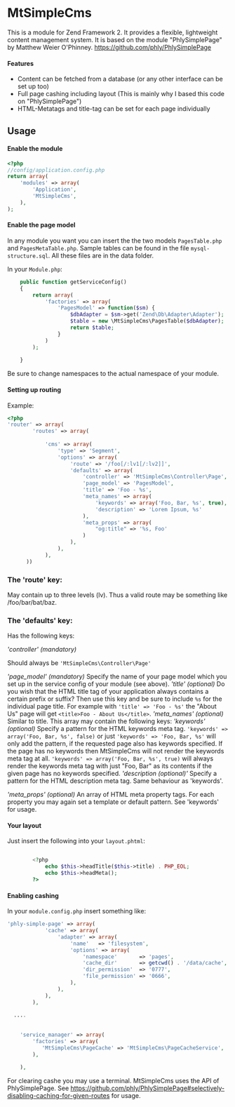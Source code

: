 MtSimpleCms
===========

This is a module for Zend Framework 2. It provides a flexible, lightweight content management system. It is based on the module "PhlySimplePage" by Matthew Weier O'Phinney. https://github.com/phly/PhlySimplePage

#### Features
* Content can be fetched from a database (or any other interface can be set up too)
* Full page cashing including layout (This is mainly why I based this code on "PhlySimplePage")
* HTML-Metatags and title-tag can be set for each page individually

## Usage
#### Enable the module
```php
<?php
//config/application.config.php
return array(
    'modules' => array(
        'Application',
        'MtSimpleCms',
    ),
);
```
#### Enable the page model
In any module you want you can insert the the two models `PagesTable.php` and `PagesMetaTable.php`. Sample tables can be found in the file `mysql-structure.sql`. All these files are in the data folder.

In your `Module.php`:
```php
    public function getServiceConfig()
    {
        return array(
            'factories' => array(
            	'PagesModel' => function($sm) {
                    $dbAdapter = $sm->get('Zend\Db\Adapter\Adapter');
                    $table = new \MtSimpleCms\PagesTable($dbAdapter);
                    return $table;
                }
			)
		);
		
	}
```
Be sure to change namespaces to the actual namespace of your module.
#### Setting up routing
Example:
```php
<?php
'router' => array(
        'routes' => array(
        	
            'cms' => array(
                'type' => 'Segment',
                'options' => array(
                    'route' => '/foo[/:lv1[/:lv2]]',
                    'defaults' => array(
                        'controller' => 'MtSimpleCms\Controller\Page',
                        'page_model' => 'PagesModel',
                        'title' => 'Foo - %s',
                        'meta_names' => array(
							'keywords' => array('Foo, Bar, %s', true),
							'description' => 'Lorem Ipsum, %s'
						),
						'meta_props' => array(
							"og:title" => '%s, Foo'
						)
                    ),
                ),
            ),
      ))
```
### The 'route' key:
May contain up to three levels (lv). Thus a valid route may be something like /foo/bar/bat/baz.
### The 'defaults' key:
Has the following keys:

*'controller' (mandatory)*

Should always be `'MtSimpleCms\Controller\Page'`

*'page_model' (mandatory)* 
Specify the name of your page model which you set up in the service config of your module (see above).
*'title' (optional)*
Do you wish that the HTML title tag of your application always contains a certain prefix or suffix? Then use this key and be sure to include `%s` for the individual page title. For example with `'title' => 'Foo - %s'` the "About Us" page will get `<title>Foo - About Us</title>`.
*'meta_names' (optional)*
Similar to title. This array may contain the following keys:
*'keywords' (optional)*
Specify a pattern for the HTML keywords meta tag. 
`'keywords' => array('Foo, Bar, %s', false)` or just `'keywords' => 'Foo, Bar, %s'` will only add the pattern, if the requested page also has keywords specified. If the page has no keywords then MtSimpleCms will not render the keywords meta tag at all.
`'keywords' => array('Foo, Bar, %s', true)` will always render the keywords meta tag with just "Foo, Bar" as its contents if the given page has no keywords specified.
*'description (optional)'*
Specify a pattern for the HTML description meta tag.
Same behaviour as 'keywords'.

*'meta_props' (optional)*
An array of HTML meta property tags. For each property you may again set a template or default pattern. See 'keywords' for usage.

#### Your layout
Just insert the following into your `layout.phtml`:
```php

        <?php 
        	echo $this->headTitle($this->title) . PHP_EOL;
        	echo $this->headMeta();
        ?>
```
#### Enabling cashing
In your `module.config.php` insert something like:
```php
'phly-simple-page' => array(
	        'cache' => array(
	            'adapter' => array(
	                'name'   => 'filesystem',
	                'options' => array(
	                    'namespace'       => 'pages',
	                    'cache_dir'       => getcwd() . '/data/cache',
	                    'dir_permission'  => '0777',
	                    'file_permission' => '0666',
	                ),
	            ),
	        ),
	    ),
	    
  ....
  
  
    'service_manager' => array(
        'factories' => array(
           'MtSimpleCms\PageCache' => 'MtSimpleCms\PageCacheService',
        ),
		
    ),
```
For clearing cashe you may use a terminal. MtSimpleCms uses the API of PhlySimplePage. See https://github.com/phly/PhlySimplePage#selectively-disabling-caching-for-given-routes for usage.
